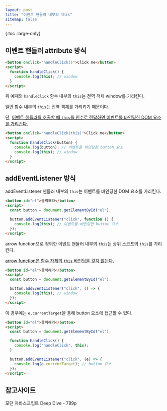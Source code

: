 ```yaml
---
layout: post
title: "이벤트 핸들러 내부의 this"
sitemap: false
---
```


{:toc .large-only}

## 이벤트 핸들러 attribute 방식

```html
<button onclick="handleClick()">Click me</button>
<script>
  function handleClick() {
    console.log(this); // window
  }
</script>
```

위 예제의 `handleClick` 함수 내부의 `this`는 전역 객체 window를 가리킨다.

일반 함수 내부의 `this`는 전역 객체를 가리키기 때문이다.

단, <u>이벤트 핸들러를 호출할 때 `this`를 인수로 전달하면 이벤트를 바인딩한 DOM 요소를 가리킨다.</u>

```html
<button onclick="handleClick(this)">Click me</button>
<script>
  function handleClick(button) {
    console.log(button); // 이벤트를 바인딩한 button 요소
    console.log(this); // window
  }
</script>
```

## addEventListener 방식

addEventListener 핸들러 내부의 `this`는 이벤트를 바인딩한 DOM 요소를 가리킨다.

```html
<button id="el">클릭해라</button>
<script>
  const button = document.getElementById("el");

  button.addEventListener("click", function () {
    console.log(this); // 이벤트를 바인딩한 button 요소
  });
</script>
```

arrow function으로 정의한 이벤트 핸들러 내부의 `this`는 상위 스코프의 `this`를 가리킨다.

<u>arrow function은 함수 자체의 `this` 바인딩을 갖지 않는다.</u>

```html
<button id="el">클릭해라</button>
<script>
  const button = document.getElementById("el");

  button.addEventListener("click", () => {
    console.log(this); // window
  });
</script>
```

이 경우에는 `e.currentTarget`을 통해 button 요소에 접근할 수 있다.

```html
<button id="el">클릭해라</button>
<script>
  const button = document.getElementById("el");

  function handleClick() {
    console.log("handleClick", this);
  }

  button.addEventListener("click", (e) => {
    console.log(e.currentTarget); // button 요소
  });
</script>
```

## 참고사이트

모던 자바스크립트 Deep Dive - 789p
